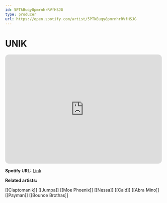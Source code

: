 ```yaml
---
id: 5PTkBuqy8pmrnhrRVfHSJG
type: producer
url: https://open.spotify.com/artist/5PTkBuqy8pmrnhrRVfHSJG
---
```

# UNIK

<iframe style="border-radius:12px" src="https://open.spotify.com/embed/artist/5PTkBuqy8pmrnhrRVfHSJG" width="100%" height="352" frameBorder="0" allowfullscreen="" allow="autoplay; clipboard-write; encrypted-media; fullscreen; picture-in-picture" loading="lazy"></iframe>

**Spotify URL:** [Link](https://open.spotify.com/artist/5PTkBuqy8pmrnhrRVfHSJG)

**Related artists:**

[[Claptomanik]]
[[Jumpa]]
[[Moe Phoenix]]
[[Nessa]]
[[Caid]]
[[Abra Mino]]
[[Payman]]
[[Bounce Brothas]]
